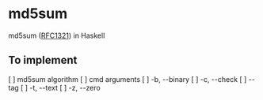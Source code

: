 # md5sum
md5sum ([RFC1321](rfc1321.txt)) in Haskell

## To implement

[ ] md5sum algorithm
[ ] cmd arguments
    [ ] -b, --binary
    [ ] -c, --check
    [ ] --tag
    [ ] -t, --text
    [ ] -z, --zero

